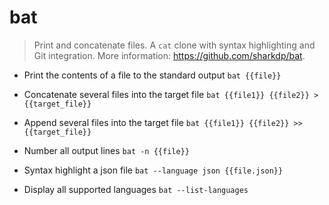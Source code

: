 # bat
> Print and concatenate files.
> A `cat` clone with syntax highlighting and Git integration.
> More information: <https://github.com/sharkdp/bat>.

- Print the contents of a file to the standard output
`bat {{file}}`

- Concatenate several files into the target file
`bat {{file1}} {{file2}} > {{target_file}}`

- Append several files into the target file
`bat {{file1}} {{file2}} >> {{target_file}}`

- Number all output lines
`bat -n {{file}}`

- Syntax highlight a json file
`bat --language json {{file.json}}`

- Display all supported languages
`bat --list-languages`
